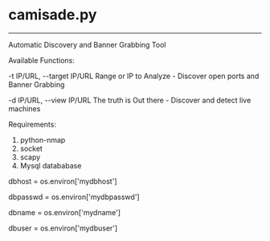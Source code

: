 # camisade.py
-------------------------------------------------
Automatic Discovery and Banner Grabbing Tool



Available Functions:

-t IP/URL, --target IP/URL    Range or IP to Analyze - Discover open ports and Banner Grabbing 


-d IP/URL, --view IP/URL      The truth is Out there - Discover and detect live machines



Requirements:

1. python-nmap
2. socket
3. scapy
4. Mysql datababase

dbhost = os.environ['mydbhost']

dbpasswd = os.environ['mydbpasswd']

dbname = os.environ['mydname']

dbuser = os.environ['mydbuser']

